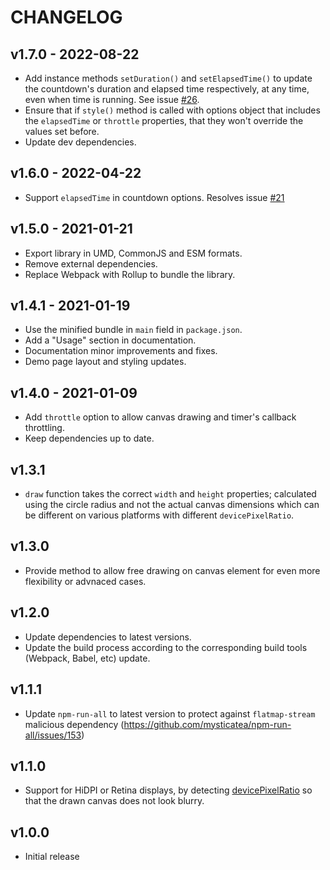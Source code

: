 # CHANGELOG

## v1.7.0 - 2022-08-22

- Add instance methods `setDuration()` and `setElapsedTime()` to update the countdown's duration and elapsed time respectively, at any time, even when time is running. See issue [#26](https://github.com/georapbox/canvas-circular-countdown/issues/26).
- Ensure that if `style()` method is called with options object that includes the `elapsedTime` or `throttle` properties, that they won't override the values set before.
- Update dev dependencies.

## v1.6.0 - 2022-04-22

- Support `elapsedTime` in countdown options. Resolves issue [#21](https://github.com/georapbox/canvas-circular-countdown/issues/21)

## v1.5.0 - 2021-01-21
- Export library in UMD, CommonJS and ESM formats.
- Remove external dependencies.
- Replace Webpack with Rollup to bundle the library. 

## v1.4.1 - 2021-01-19
- Use the minified bundle in `main` field in `package.json`.
- Add a "Usage" section in documentation.
- Documentation minor improvements and fixes.
- Demo page layout and styling updates.

## v1.4.0 - 2021-01-09
- Add `throttle` option to allow canvas drawing and timer's callback throttling.
- Keep dependencies up to date.
## v1.3.1
- `draw` function takes the correct `width` and `height` properties; calculated using the circle radius and not the actual canvas dimensions which can be different on various platforms with different `devicePixelRatio`.

## v1.3.0
- Provide method to allow free drawing on canvas element for even more flexibility or advnaced cases.


## v1.2.0
- Update dependencies to latest versions.
- Update the build process according to the corresponding build tools (Webpack, Babel, etc) update.

## v1.1.1
- Update `npm-run-all` to latest version to protect against `flatmap-stream` malicious dependency (https://github.com/mysticatea/npm-run-all/issues/153)

## v1.1.0
- Support for HiDPI or Retina displays, by detecting [devicePixelRatio](https://developer.mozilla.org/en-US/docs/Web/API/Window/devicePixelRatio) so that the drawn canvas does not look blurry.


## v1.0.0
- Initial release
